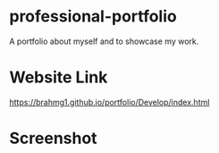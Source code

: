 # professional-portfolio
A portfolio about myself and to showcase my work.
# Website Link
https://brahmg1.github.io/portfolio/Develop/index.html
# Screenshot

